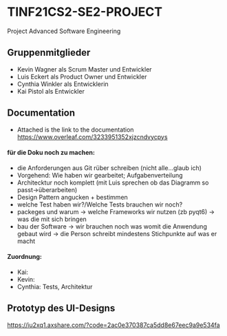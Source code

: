 # TINF21CS2-SE2-PROJECT
Project Advanced Software Engineering

## Gruppenmitglieder
- Kevin Wagner als Scrum Master und Entwickler
- Luis Eckert als Product Owner und Entwickler
- Cynthia Winkler als Entwicklerin
- Kai Pistol als Entwickler


## Documentation
- Attached is the link to the documentation
  https://www.overleaf.com/3233951352xjzcndvycpys

#### für die Doku noch zu machen:
- die Anforderungen aus Git rüber schreiben (nicht alle...glaub ich)
- Vorgehend: Wie haben wir gearbeitet; Aufgabenverteilung
- Architecktur noch komplett (mit Luis sprechen ob das Diagramm so passt->überarbeiten)
- Design Pattern angucken + bestimmen
- welche Test haben wir?/Welche Tests brauchen wir noch?
- packeges und warum
	-> welche Frameworks wir nutzen (zb pyqt6)
	-> was die mit sich bringen
- bau der Software -> wir brauchen noch was womit die Anwendung gebaut wird -> die Person schreibt mindestens Stichpunkte auf was er macht

#### Zuordnung:
- Kai: 
- Kevin: 
- Cynthia: Tests, Architektur


## Prototyp des UI-Designs
https://iu2xq1.axshare.com/?code=2ac0e370387ca5dd8e67eec9a9e534fa
